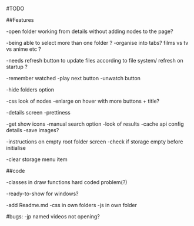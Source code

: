 #TODO

##Features


-open folder working from details without adding nodes to the page?

-being able to select more than one folder ?
  -organise into tabs? films vs tv vs anime etc ?

-needs refresh button to update files according to file system/ refresh on startup ?

-remember watched
  -play next button
  -unwatch button

-hide folders option

-css look of nodes
  -enlarge on hover with more buttons + title?

-details screen
  -prettiness

-get show icons
 -manual search option
  -look of results
  -cache api config details
  -save images?



-instructions on empty root folder screen
-check if storage empty before initialise

-clear storage menu item


##code

-classes in draw functions hard coded problem(?)

-ready-to-show for windows?

-add Readme.md
-css in own folders
-js in own folder


#bugs:
-jp named videos not opening?

